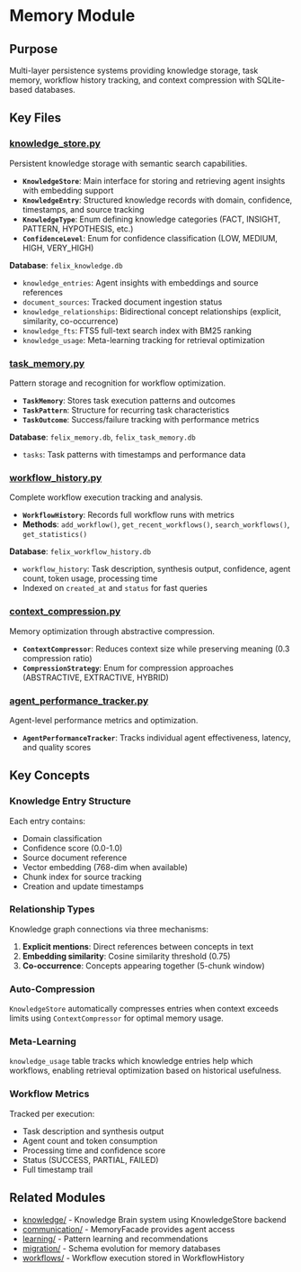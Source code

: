 # Memory Module

## Purpose
Multi-layer persistence systems providing knowledge storage, task memory, workflow history tracking, and context compression with SQLite-based databases.

## Key Files

### [knowledge_store.py](knowledge_store.py)
Persistent knowledge storage with semantic search capabilities.
- **`KnowledgeStore`**: Main interface for storing and retrieving agent insights with embedding support
- **`KnowledgeEntry`**: Structured knowledge records with domain, confidence, timestamps, and source tracking
- **`KnowledgeType`**: Enum defining knowledge categories (FACT, INSIGHT, PATTERN, HYPOTHESIS, etc.)
- **`ConfidenceLevel`**: Enum for confidence classification (LOW, MEDIUM, HIGH, VERY_HIGH)

**Database**: `felix_knowledge.db`
- `knowledge_entries`: Agent insights with embeddings and source references
- `document_sources`: Tracked document ingestion status
- `knowledge_relationships`: Bidirectional concept relationships (explicit, similarity, co-occurrence)
- `knowledge_fts`: FTS5 full-text search index with BM25 ranking
- `knowledge_usage`: Meta-learning tracking for retrieval optimization

### [task_memory.py](task_memory.py)
Pattern storage and recognition for workflow optimization.
- **`TaskMemory`**: Stores task execution patterns and outcomes
- **`TaskPattern`**: Structure for recurring task characteristics
- **`TaskOutcome`**: Success/failure tracking with performance metrics

**Database**: `felix_memory.db`, `felix_task_memory.db`
- `tasks`: Task patterns with timestamps and performance data

### [workflow_history.py](workflow_history.py)
Complete workflow execution tracking and analysis.
- **`WorkflowHistory`**: Records full workflow runs with metrics
- **Methods**: `add_workflow()`, `get_recent_workflows()`, `search_workflows()`, `get_statistics()`

**Database**: `felix_workflow_history.db`
- `workflow_history`: Task description, synthesis output, confidence, agent count, token usage, processing time
- Indexed on `created_at` and `status` for fast queries

### [context_compression.py](context_compression.py)
Memory optimization through abstractive compression.
- **`ContextCompressor`**: Reduces context size while preserving meaning (0.3 compression ratio)
- **`CompressionStrategy`**: Enum for compression approaches (ABSTRACTIVE, EXTRACTIVE, HYBRID)

### [agent_performance_tracker.py](agent_performance_tracker.py)
Agent-level performance metrics and optimization.
- **`AgentPerformanceTracker`**: Tracks individual agent effectiveness, latency, and quality scores

## Key Concepts

### Knowledge Entry Structure
Each entry contains:
- Domain classification
- Confidence score (0.0-1.0)
- Source document reference
- Vector embedding (768-dim when available)
- Chunk index for source tracking
- Creation and update timestamps

### Relationship Types
Knowledge graph connections via three mechanisms:
1. **Explicit mentions**: Direct references between concepts in text
2. **Embedding similarity**: Cosine similarity threshold (0.75)
3. **Co-occurrence**: Concepts appearing together (5-chunk window)

### Auto-Compression
`KnowledgeStore` automatically compresses entries when context exceeds limits using `ContextCompressor` for optimal memory usage.

### Meta-Learning
`knowledge_usage` table tracks which knowledge entries help which workflows, enabling retrieval optimization based on historical usefulness.

### Workflow Metrics
Tracked per execution:
- Task description and synthesis output
- Agent count and token consumption
- Processing time and confidence score
- Status (SUCCESS, PARTIAL, FAILED)
- Full timestamp trail

## Related Modules
- [knowledge/](../knowledge/) - Knowledge Brain system using KnowledgeStore backend
- [communication/](../communication/) - MemoryFacade provides agent access
- [learning/](../learning/) - Pattern learning and recommendations
- [migration/](../migration/) - Schema evolution for memory databases
- [workflows/](../workflows/) - Workflow execution stored in WorkflowHistory
